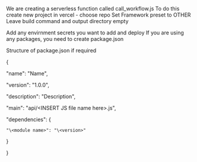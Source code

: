 We are creating a serverless function called call_workflow.js
To do this create new project in vercel - choose repo
Set Framework preset to OTHER
Leave build command and output directory empty

Add any envirnment secrets you want to add and deploy
If you are using any packages, you need to create package.json

Structure of package.json if required

{

  "name": "Name",
  
  "version": "1.0.0",
  
  "description": "Description",
  
  "main": "api/\<INSERT JS file name here>.js",
  
  "dependencies": {
  
    "\<module name>": "\<version>"
    
  }
  
}

